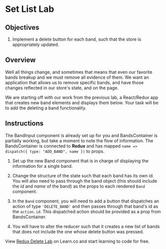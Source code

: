# Set List Lab

## Objectives

1. Implement a delete button for each band, such that the store is appropriately updated.

## Overview

Well all things change, and sometimes that means that even our favorite bands breakup and we must remove all evidence of them. We want an application that allows us to remove specific bands, and have those changes reflected in our store's state, and on the page.  

We are starting off with our work from the previous lab, a React/Redux app that creates new band elements and displays them below. Your task will be to add the deleting a band functionality.

## Instructions

The BandInput component is already set up for you and BandsContainer is
partially working, but take a moment to note the flow of information. The
BandsContainer is connected to __Redux__ and has mapped `name => dispatch({ type:
"ADD_BAND", name })` to props.

1. Set up the new Band component that is in charge of displaying the information
for a single band.

2. Change the structure of the state such that each band has its own id. You
will also need to pass through the band object (this should include the _id_ and
_name_ of the band) as the props to each rendered `Band` component.

3. In the `Band` component, you will need to add a button that dispatches an
action of type `'DELETE_BAND'` and then passes through that band's id as the
`action.id`. This dispatched action should be provided as a prop from
BandsContainer.

4. You will have to alter the reducer such that it creates a new list of bands
that does not include the one whose delete button was pressed.

<p class='util--hide'>View <a href='https://learn.co/lessons/redux-delete-lab'>Redux Delete Lab</a> on Learn.co and start learning to code for free.</p>
